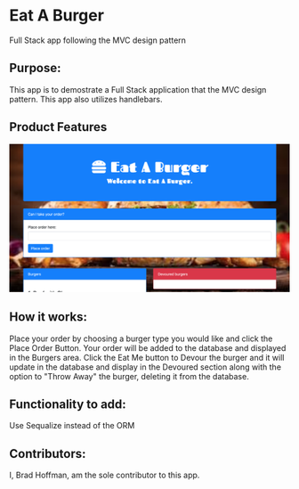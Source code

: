 # Eat A Burger
Full Stack app following the MVC design pattern

## Purpose:
This app is to demostrate a Full Stack application that the MVC design pattern.
This app also utilizes handlebars.

## Product Features
![eat a burger Screen Shot](./public/assets/img/EatABurger.png)

## How it works:
Place your order by choosing a burger type you would like and click the Place Order Button.  Your order will be added to the database and displayed in the Burgers area.  Click the Eat Me button to Devour the burger and it will update in the database and display in the Devoured section along with the option to "Throw Away" the burger, deleting it from the database.

## Functionality to add:
Use Sequalize instead of the ORM

## Contributors:
I, Brad Hoffman, am the sole contributor to this app.
